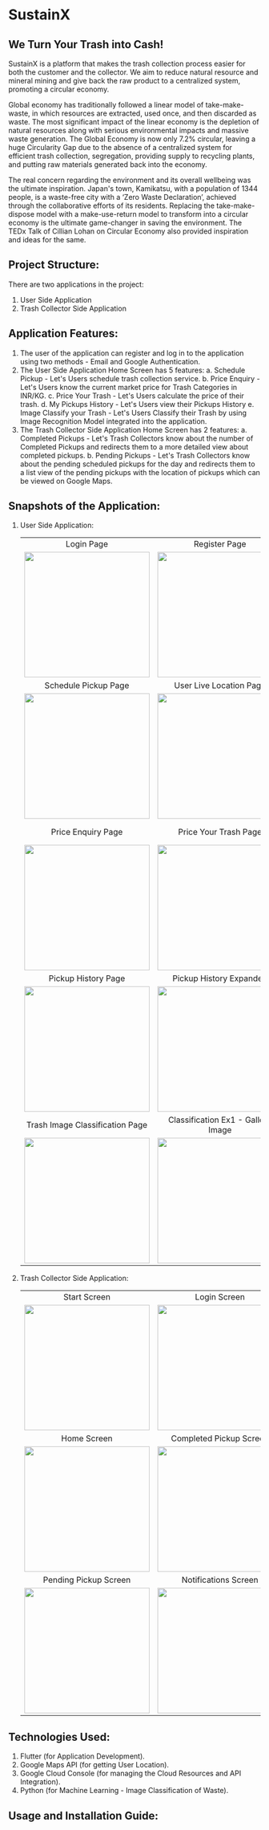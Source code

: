# SustainX
## We Turn Your Trash into Cash!

SustainX is a platform that makes the trash collection process easier for both the customer and the collector. We aim to reduce natural resource and mineral mining and give back the raw product to a centralized system, promoting a circular economy.

Global economy has traditionally followed a linear model of take-make-waste, in which resources are extracted, used once, and then discarded as waste. The most significant impact of the linear economy is the depletion of natural resources along with serious environmental impacts and massive waste generation. The Global Economy is now only 7.2% circular, leaving a huge Circularity Gap due to the absence of a centralized system for efficient trash collection, segregation, providing supply to recycling plants, and putting raw materials generated back into the economy.

The real concern regarding the environment and its overall wellbeing was the ultimate inspiration. Japan's town, Kamikatsu, with a population of 1344 people, is a waste-free city with a ‘Zero Waste Declaration’, achieved through the collaborative efforts of its residents. Replacing the take-make-dispose model with a make-use-return model to transform into a circular economy is the ultimate game-changer in saving the environment. The TEDx Talk of Cillian Lohan on Circular Economy also provided inspiration and ideas for the same.

## Project Structure:
There are two applications in the project:
1. User Side Application
2. Trash Collector Side Application

## Application Features:
1. The user of the application can register and log in to the application using two methods - Email and Google Authentication.
2. The User Side Application Home Screen has 5 features:
   a. Schedule Pickup - Let's Users schedule trash collection service.
   b. Price Enquiry - Let's Users know the current market price for Trash Categories in INR/KG.
   c. Price Your Trash - Let's Users calculate the price of their trash.
   d. My Pickups History - Let's Users view their Pickups History
   e. Image Classify your Trash - Let's Users Classify their Trash by using Image Recognition Model integrated into the application.
3. The Trash Collector Side Application Home Screen has 2 features:
   a. Completed Pickups - Let's Trash Collectors know about the number of Completed Pickups and redirects them to a more detailed view about completed pickups.
   b. Pending Pickups - Let's Trash Collectors know about the pending scheduled pickups for the day and redirects them to a list view of the pending pickups with the location of pickups which can be viewed on Google Maps.

## Snapshots of the Application:
1. User Side Application:
   <table>
       <tr>
           <td align="center">Login Page</td>
           <td align="center">Register Page</td>
           <td align="center">Home Page</td>
       </tr>
       <tr>
           <td align="center"><img src="https://github.com/Ninad-Lunge/SustainX/assets/96621805/4b226386-5dfa-4409-abb1-41321a788928" width="250"></td>
           <td align="center"><img src="https://github.com/Ninad-Lunge/SustainX/assets/96621805/f0a63dab-fd3f-46d2-bbd1-c52e74dee335" width="250"></td>
           <td align="center"><img src="https://github.com/Ninad-Lunge/SustainX/assets/96621805/c9e890df-30c4-45c7-94ef-7afb1dd7efbf" width="250"></td>
       </tr>
       <tr>
           <td align="center">Schedule Pickup Page</td>
           <td align="center">User Live Location Page</td>
           <td align="center">Schedule Success Page</td>
       </tr>
       <tr>
           <td align="center"><img src="https://github.com/Ninad-Lunge/SustainX/assets/96621805/5b67b036-0756-46f5-a068-036c960b9d3e" width="250"></td>
           <td align="center"><img src="https://github.com/Ninad-Lunge/SustainX/assets/96621805/899b5bfd-ff53-4904-b379-c439c996fcdd" width="250"></td>
           <td align="center"><img src="https://github.com/Ninad-Lunge/SustainX/assets/96621805/b14e6254-ace1-4945-abaa-91b392ef092d" width="250"></td>
       </tr>
       <tr>
           <td align="center">Price Enquiry Page</td>
           <td align="center">Price Your Trash Page</td>
           <td align="center">Price Your Trash Calculated Example</td>
       </tr>
       <tr>
           <td align="center"><img src="https://github.com/Ninad-Lunge/SustainX/assets/96621805/08ca18c8-5f21-423b-8ef3-4b91a9b7393d" width="250"></td>
           <td align="center"><img src="https://github.com/Ninad-Lunge/SustainX/assets/96621805/c46bba78-81af-44d3-915e-cb8f4c0ce831" width="250"></td>
           <td align="center"><img src="https://github.com/Ninad-Lunge/SustainX/assets/96621805/a4582f18-6252-4140-b25a-a0fd8491cdaf" width="250"></td>
       </tr>
       <tr>
           <td align="center">Pickup History Page</td>
           <td align="center">Pickup History Expanded</td>
           <td align="center">Profile Settings Page</td>
       </tr>
       <tr>
           <td align="center"><img src="https://github.com/Ninad-Lunge/SustainX/assets/96621805/c23da9c3-3134-4ad5-9e9f-0fadfdcc5b29" width="250"></td>
           <td align="center"><img src="https://github.com/Ninad-Lunge/SustainX/assets/96621805/9e8e533e-7f1a-4272-9f85-4f42398a8515" width="250"></td>
           <td align="center"><img src="https://github.com/Ninad-Lunge/SustainX/assets/96621805/86f595e1-199d-4125-9880-2de866a965db" width="250"></td>
       </tr>
       <tr>
           <td align="center">Trash Image Classification Page</td>
           <td align="center">Classification Ex1 - Gallery Image</td>
           <td align="center">Classification Ex2 - Live Camera</td>
       </tr>
       <tr>
            <td align="center"><img src="https://github.com/Ninad-Lunge/SustainX/assets/96621805/62c0b726-163d-4d89-bb50-7f22f12ccc3a" width="250"></td>
            <td align="center"><img src="https://github.com/Ninad-Lunge/SustainX/assets/96621805/5fa2f933-b9db-4e90-a2a7-ee0108f00239" width="250"></td>
            <td align="center"><img src="https://github.com/Ninad-Lunge/SustainX/assets/96621805/5ecedb8f-06d0-4150-adc6-784889a88f78" width="250"></td>
      </tr>
       <!-- <tr>
           <td align="center">Notifications Page</td>
           <td colspan="2"></td>
       </tr>
       <tr>
           <td align="center"><img src="https://github.com/Ninad-Lunge/SustainX/assets/96621805/4b20e702-8fef-4db2-bd1b-d42667cc1dbe" width="250"></td>
           <td colspan="2"></td>
       </tr> -->
   </table>

2. Trash Collector Side Application:
   <table>
      <tr>
         <td align="center">Start Screen</td>
         <td align="center">Login Screen</td>
         <td align="center">Register Screen</td>
      </tr>
      <tr>
         <td align="center"><img src="https://github.com/Ninad-Lunge/SustainX/assets/96621805/4444cb66-67bf-43a3-93ba-de477a3f68a5" width="250"></td>
         <td align="center"><img src="https://github.com/Ninad-Lunge/SustainX/assets/96621805/cc0f79ea-b625-4e51-92f4-24291fd4c3ec" width="250"></td>
         <td align="center"><img src="https://github.com/Ninad-Lunge/SustainX/assets/96621805/f9a99b8d-8c94-4ade-8be4-d2e8675aa730" width="250"></td>
      </tr>

      <tr>
         <td align="center">Home Screen</td>
         <td align="center">Completed Pickup Screen</td>
         <td align="center">Item Details Page</td>
      </tr>
      <tr>
         <td align="center"><img src="https://github.com/Ninad-Lunge/SustainX/assets/96621805/9e985d68-4f3d-44e8-8402-5e43f2958e4b" width="250"></td>
         <td align="center"><img src="https://github.com/Ninad-Lunge/SustainX/assets/96621805/7792ca8a-7ae2-4034-823b-ae51ba92931d" width="250"></td>
         <td align="center"><img src="https://github.com/Ninad-Lunge/SustainX/assets/96621805/5d36eafb-c63f-440a-b248-b4a28a5bcd5a" width="250"></td>
      </tr>
      
      <tr>
         <td align="center">Pending Pickup Screen</td>
         <td align="center">Notifications Screen</td>
         <td align="center">Register Screen</td>
      </tr>
      <tr>
         <td align="center"><img src="https://github.com/Ninad-Lunge/SustainX/assets/96621805/299abe9f-8ab4-48c9-a32a-a2a3e37c59f4" width="250"></td>
         <td align="center"><img src="https://github.com/Ninad-Lunge/SustainX/assets/96621805/8b98435a-d42f-4c17-813b-f71e4731809b" width="250"></td>
         <td align="center"><img src="https://github.com/Ninad-Lunge/SustainX/assets/96621805/94b9c4b8-5589-4e19-bc74-96f5566a9fd7" width="250"></td>
      </tr>
   </table>

## Technologies Used:
1. Flutter (for Application Development).
2. Google Maps API (for getting User Location).
3. Google Cloud Console (for managing the Cloud Resources and API Integration).
4. Python (for Machine Learning - Image Classification of Waste).

## Usage and Installation Guide:
